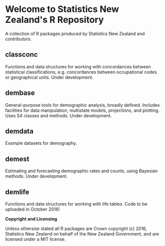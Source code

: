 # Welcome to Statistics New Zealand's R Repository

A collection of R packages produced by Statistics New Zealand and contributors.

## classconc

Functions and data structures for working with concordances between statistical classifications, e.g. concordances between  occupational codes or geographical units. Under development.

## dembase

General-purpose tools for demographic analysis, broadly defined.  Includes facilities for data manipulation, multistate models, projections, and plotting.  Uses S4 classes and methods. Under development.

## demdata

Example datasets for demography.

## demest

Estimating and forecasting demographic rates and counts, using Bayesian methods.  Under development.

## demlife

Functions and data structures for working with life tables.  Code to be uploaded in October 2016!

__Copyright and Licensing__

Unless othersise stated all R packages are Crown copyright (c) 2016, Statistics New Zealand on behalf of the New Zealand Government, and are licensed under a MIT license.
